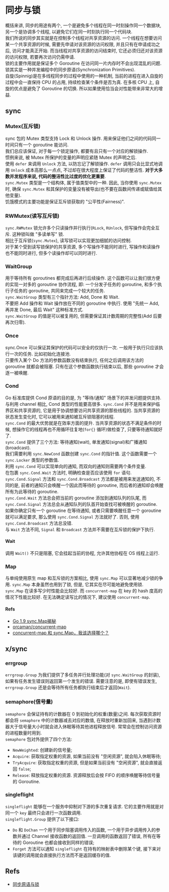 # 同步与锁  
概括来讲, 同步的用途有两个, 一个是避免多个线程在同一时刻操作同一个数据块, 另一个是协调多个线程, 以避免它们在同一时刻执行同一个代码块.  
我们所说的同步其实就是在控制多个线程对共享资源的访问. 一个线程在想要访问某一个共享资源的时候, 需要先申请对该资源的访问权限, 并且只有在申请成功之后, 访问才能真正开始. 而当线程对共享资源的访问结束时, 它还必须归还对该资源的访问权限, 若要再次访问仍需申请.  
锁的主要作用就是保证多个 Goroutine 在访问同一片内存时不会出现混乱的问题. 锁其实是一种并发编程中的同步原语(Synchronization Primitives).  
自旋(Spinnig)是在多线程同步的过程中使用的一种机制, 当前的进程在进入自旋的过程中会一直保持 CPU 的占用, 持续检查某个条件是否为真. 在多核 CPU 上, 自旋的优点是避免了 Goroutine 的切换. 所以如果使用恰当会对性能带来非常大的增益.  
  
  
## sync  
### Mutex(互斥锁)  
sync 包的 Mutex 类型支持 Lock 和 Unlock 操作. 用来保证他们之间的代码同一时间只有一个 goroutine 能访问.  
我们总应该保证, 对于每一个锁定操作, 都要有且只有一个对应的解锁操作.  
惯例来说, 被 Mutex 所保护的变量的声明应紧随 Mutex 的声明之后.  
使用 `defer` 来调用 `Unlock` 方法, 以防忘记了解锁操作. `defer` 调用只会比显式地调用 `Unlock` 成本高那么一点点, 不过却在很大程度上保证了代码的整洁性. **对于大多数并发程序来说, 代码的整洁性比过度的优化更重要**.  
`sync.Mutex` 类型是一个结构体, 属于值类型中的一种. 因此, 当你使用 `sync.Mutex` 时, 确保 `sync.Mutex` 和其保护的变量没有被导出(也不要在函数间传递或赋值给其他变量).  
饥饿模式的主要功能是保证互斥锁获取的 "公平性(Fairness)".  
  
### RWMutex(读写互斥锁)  
`sync.RWMutex` 锁允许多个只读操作并行执行(`RLock`, `RUnlock`, 但写操作会完全互斥. 这种锁叫做 "多读单写" 锁.  
相比于互斥锁(`sync.Mutex`), 读写锁可以实现更加细腻的访问控制.  
对于某个受到读写锁保护的共享资源, 多个写操作不能同时进行, 写操作和读操作也不能同时进行, 但多个读操作却可以同时进行.  
  
### WaitGroup  
用于等待所有 goroutines 都完成后再进行后续操作. 这个函数可以让我们很方便的实现一对多的 goroutine 协作流程, 即: 一个分发子任务的 goroutine, 和多个执行子任务的 goroutine, 共同来完成一个较大的任务.  
`sync.WaitGroup` 类型有三个指针方法: Add, Done 和 Wait.  
不要把 Add 操作和 Wait 操作放在不同的 goroutine 中执行. 使用 "先统一 Add, 再并发 Done, 最后 Wait" 这种标准方式.  
`sync.WaitGroup` 的值是可以被复用的, 但需要保证其计数周期的完整性(Add 后要再次归零).  
  
### Once  
sync.Once 可以保证其保护的代码可以安全的仅执行一次. 一般用于执行只应该执行一次的任务. 比如初始化连接池.  
只要传入某个 Do 方法的参数函数没有结束执行, 任何之后调用该方法的 goroutine 就都会被阻塞. 只有在这个参数函数执行结束以后, 那些 goroutine 才会逐一被唤醒.  
  
### Cond  
Go 标准库提供 Cond 原语的目的是, 为 "等待/通知" 场景下的并发问题提供支持.
与利用 channel 相比, Cond 类型的性能要高很多.
`sync.Cond` 并不是用来保护临界区和共享资源的, 它是用于协调想要访问共享资源的那些线程的. 当共享资源的状态发生变化时, 它可以被用来通知被互斥锁阻塞的线程.  
`sync.Cond` 的最大优势就是在效率方面的提升. 当共享资源的状态不满足条件的时候, 想操作它的线程再也不用循环往复地(`for{}` 循环)做检查了, 只要等待通知就好了.  
`sync.Cond` 提供了三个方法: 等待通知(wait), 单发通知(signal)和广播通知(broadcast).  
我们需要利用 `sync.NewCond` 函数创建 `sync.Cond` 的指针值. 这个函数需要一个 `sync.Locker` 类型的参数值.  
利用 `sync.Cond` 可以实现单向的通知, 而双向的通知则需要两个条件变量.  
在包裹 `sync.Cond.Wait` 方法时, 明确检查是否应该使用 `for` 语句.  
`sync.Cond.Signal` 方法和 `sync.Cond.Broadcast` 方法都是被用来发送通知的, 不同的是, 前者的通知只会唤醒一个因此而等待的 goroutine, 而后者的通知却会唤醒所有为此等待的 goroutine.   
`sync.Cond.Wait` 方法总会把当前的 goroutine 添加到通知队列的队尾, 而 `sync.Cond.Signal` 方法总会从通知队列的队首开始查找可被唤醒的 goroutine.  
如果你确定只有一个 goroutine 在等待通知, 或者只需要唤醒任意一个 goroutine 就可以满足要求, 那么使用 `sync.Cond.Signal` 方法就好了. 否则, 使用 `sync.Cond.Broadcast` 方法总没错.  
与 `Wait` 方法不同, `Signal` 和 `Broadcast` 方法并不需要在互斥锁的保护下执行.   

#### Wait
调用 `Wait()` 不只是阻塞, 它会挂起当前的协程, 允许其他协程在 OS 线程上运行.
  
### Map  
与单纯使用原生 map 和互斥锁的方案相比, 使用 `sync.Map` 可以显著地减少锁的争用. `sync.Map` 本身虽然也用到了锁, 但是, 它其实在尽可能地避免使用锁.  
`sync.Map` 在读多写少时性能会比较好. 而 `concurrent-map` 在 key 的 hash 度高的情况下性能比较好. 在无法确定读写比的情况下, 建议使用 `concurrent-map`.
  
#### Refs  
* [Go 1.9 sync.Map揭秘](https://colobu.com/2017/07/11/dive-into-sync-Map/)  
* [orcaman/concurrent-map](https://github.com/orcaman/concurrent-map/blob/master/README-zh.md)  
* [concurrent-map 和 sync.Map，我该选择哪个？](https://www.cnblogs.com/yjf512/p/17139605.html)
  
  
## x/sync  
### errgroup  
`errgroup.Group` 为我们提供了多任务并行处理功能(对 `sync.WaitGroup` 的封装), 如果有任务发生错误则返回第一个发生的错误. 需要注意的是, 即使有错误发生, `errgroup.Group` 还是会等待所有任务都执行结束后才返回(`Wait`).  
  
### semaphore(信号量)  
`semaphore` 会保证持有的计数器在 0 到初始化的权重(数量)之间. 每次获取资源时都会将 `semaphore` 中的计数器减去对应的数值, 在释放时重新加回来, 当遇到计数器大于信号量大小时就会进入休眠等待其他进程释放信号. 常常会在控制访问资源的进程数量时用到.  
`semaphore` 包对外提供了四个方法:  
* `NewWeighted`: 创建新的信号量;  
* `Acquire`: 获取指定权重的资源, 如果当前没有 "空闲资源", 就会陷入休眠等待;  
* `TryAcquire`: 获取指定权重的资源, 但是如果当前没有 "空闲资源", 就会直接返回 `false`;  
* `Release`: 释放指定权重的资源. 资源释放后会按 FIFO 的顺序唤醒等待信号量的 Goroutine.  
  
### singleflight  
`singleflight` 能够在一个服务中抑制对下游的多次重复请求. 它的主要作用就是对同一个 `key` 最终只会进行一次函数调用.  
`singleflight.Group` 提供了以下接口:  
* `Do` 和 `DoChan` 一个用于同步阻塞调用传入的函数, 一个用于异步调用传入的参数并通过 Channel 接收函数的返回值. 一旦调用的函数返回了错误, 所有在等待的 Goroutine 也都会接收到同样的错误;  
* `Forget` 方法可以通知 `singleflight` 在持有的映射表中删除某个键, 接下来对该键的调用就会直接执行方法而不是返回缓存的值.  
  
  
## Refs  
* [同步原语与锁](https://draveness.me/golang/docs/part3-runtime/ch06-concurrency/golang-sync-primitives/)  
  
  
